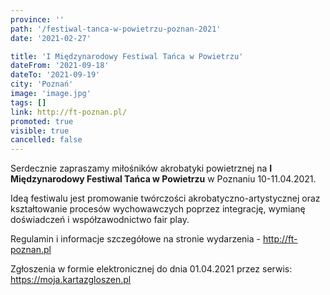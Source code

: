 ```yaml
---
province: ''
path: '/festiwal-tanca-w-powietrzu-poznan-2021'
date: '2021-02-27'

title: 'I Międzynarodowy Festiwal Tańca w Powietrzu'
dateFrom: '2021-09-18'
dateTo: '2021-09-19'
city: 'Poznań'
image: 'image.jpg'
tags: []
link: http://ft-poznan.pl/
promoted: true
visible: true
cancelled: false
---
```

Serdecznie zapraszamy miłośników akrobatyki powietrznej na **I Międzynarodowy Festiwal Tańca w Powietrzu** w Poznaniu 10-11.04.2021.

Ideą festiwalu jest promowanie twórczości akrobatyczno-artystycznej oraz kształtowanie procesów wychowawczych poprzez integrację, wymianę doświadczeń i współzawodnictwo fair play.

Regulamin i informacje szczegółowe na stronie wydarzenia - http://ft-poznan.pl 

Zgłoszenia w formie elektronicznej do dnia 01.04.2021 przez serwis: https://moja.kartazgloszen.pl


